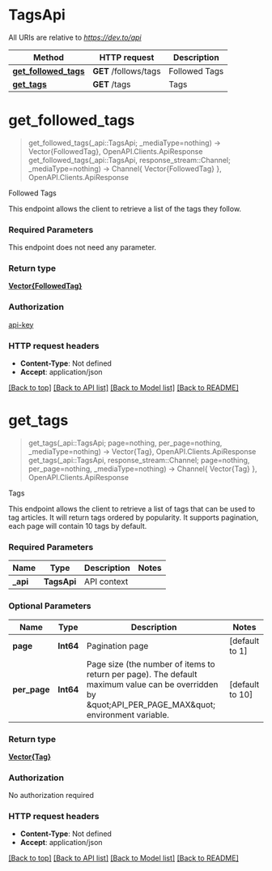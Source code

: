 # TagsApi

All URIs are relative to *https://dev.to/api*

Method | HTTP request | Description
------------- | ------------- | -------------
[**get_followed_tags**](TagsApi.md#get_followed_tags) | **GET** /follows/tags | Followed Tags
[**get_tags**](TagsApi.md#get_tags) | **GET** /tags | Tags


# **get_followed_tags**
> get_followed_tags(_api::TagsApi; _mediaType=nothing) -> Vector{FollowedTag}, OpenAPI.Clients.ApiResponse <br/>
> get_followed_tags(_api::TagsApi, response_stream::Channel; _mediaType=nothing) -> Channel{ Vector{FollowedTag} }, OpenAPI.Clients.ApiResponse

Followed Tags

This endpoint allows the client to retrieve a list of the tags they follow.

### Required Parameters
This endpoint does not need any parameter.

### Return type

[**Vector{FollowedTag}**](FollowedTag.md)

### Authorization

[api-key](../README.md#api-key)

### HTTP request headers

 - **Content-Type**: Not defined
 - **Accept**: application/json

[[Back to top]](#) [[Back to API list]](../README.md#api-endpoints) [[Back to Model list]](../README.md#models) [[Back to README]](../README.md)

# **get_tags**
> get_tags(_api::TagsApi; page=nothing, per_page=nothing, _mediaType=nothing) -> Vector{Tag}, OpenAPI.Clients.ApiResponse <br/>
> get_tags(_api::TagsApi, response_stream::Channel; page=nothing, per_page=nothing, _mediaType=nothing) -> Channel{ Vector{Tag} }, OpenAPI.Clients.ApiResponse

Tags

This endpoint allows the client to retrieve a list of tags that can be used to tag articles.  It will return tags ordered by popularity.  It supports pagination, each page will contain 10 tags by default.

### Required Parameters

Name | Type | Description  | Notes
------------- | ------------- | ------------- | -------------
 **_api** | **TagsApi** | API context | 

### Optional Parameters

Name | Type | Description  | Notes
------------- | ------------- | ------------- | -------------
 **page** | **Int64**| Pagination page | [default to 1]
 **per_page** | **Int64**| Page size (the number of items to return per page). The default maximum value can be overridden by \&quot;API_PER_PAGE_MAX\&quot; environment variable. | [default to 10]

### Return type

[**Vector{Tag}**](Tag.md)

### Authorization

No authorization required

### HTTP request headers

 - **Content-Type**: Not defined
 - **Accept**: application/json

[[Back to top]](#) [[Back to API list]](../README.md#api-endpoints) [[Back to Model list]](../README.md#models) [[Back to README]](../README.md)

